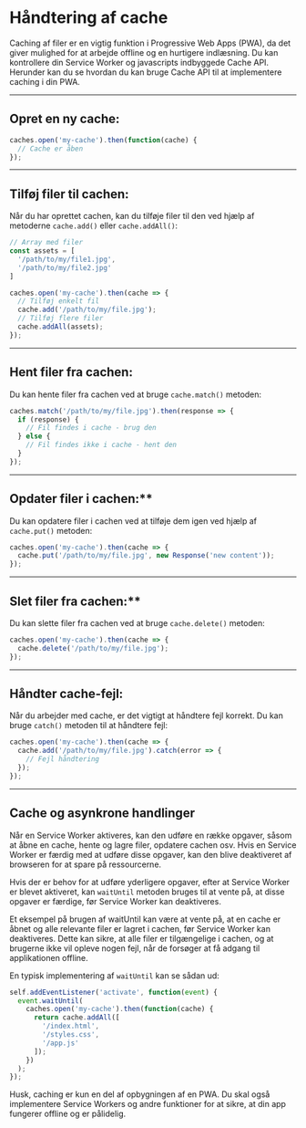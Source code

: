 # Håndtering af cache

Caching af filer er en vigtig funktion i Progressive Web Apps (PWA), da det giver mulighed for at arbejde offline og en hurtigere indlæsning. Du kan kontrollere din Service Worker og javascripts indbyggede Cache API. Herunder kan du se hvordan du kan bruge Cache API til at implementere caching i din PWA.
___
## Opret en ny cache:
```js
caches.open('my-cache').then(function(cache) {
  // Cache er åben
});
```
___
## Tilføj filer til cachen:

Når du har oprettet cachen, kan du tilføje filer til den ved hjælp af metoderne `cache.add()` eller `cache.addAll()`:
```javascript
// Array med filer
const assets = [
  '/path/to/my/file1.jpg', 
  '/path/to/my/file2.jpg'
]

caches.open('my-cache').then(cache => {
  // Tilføj enkelt fil
  cache.add('/path/to/my/file.jpg');
  // Tilføj flere filer
  cache.addAll(assets); 
});
```
___
## Hent filer fra cachen:

Du kan hente filer fra cachen ved at bruge `cache.match()` metoden:
```js
caches.match('/path/to/my/file.jpg').then(response => {
  if (response) {
    // Fil findes i cache - brug den
  } else {
    // Fil findes ikke i cache - hent den
  }
});
```
___
## Opdater filer i cachen:**

Du kan opdatere filer i cachen ved at tilføje dem igen ved hjælp af `cache.put()` metoden:
```js
caches.open('my-cache').then(cache => {
  cache.put('/path/to/my/file.jpg', new Response('new content'));
});
```
___
## Slet filer fra cachen:**

Du kan slette filer fra cachen ved at bruge `cache.delete()` metoden:

```js
caches.open('my-cache').then(cache => {
  cache.delete('/path/to/my/file.jpg');
});
```
___
## Håndter cache-fejl:

Når du arbejder med cache, er det vigtigt at håndtere fejl korrekt. Du kan bruge `catch()` metoden til at håndtere fejl:
```js
caches.open('my-cache').then(cache => {
  cache.add('/path/to/my/file.jpg').catch(error => {
    // Fejl håndtering
  });
});
```
___
## Cache og asynkrone handlinger

Når en Service Worker aktiveres, kan den udføre en række opgaver, såsom at åbne en cache, hente og lagre filer, opdatere cachen osv. Hvis en Service Worker er færdig med at udføre disse opgaver, kan den blive deaktiveret af browseren for at spare på ressourcerne.

Hvis der er behov for at udføre yderligere opgaver, efter at Service Worker er blevet aktiveret, kan `waitUntil` metoden bruges til at vente på, at disse opgaver er færdige, før Service Worker kan deaktiveres.

Et eksempel på brugen af waitUntil kan være at vente på, at en cache er åbnet og alle relevante filer er lagret i cachen, før Service Worker kan deaktiveres. Dette kan sikre, at alle filer er tilgængelige i cachen, og at brugerne ikke vil opleve nogen fejl, når de forsøger at få adgang til applikationen offline.

En typisk implementering af `waitUntil` kan se sådan ud:
```js
self.addEventListener('activate', function(event) {
  event.waitUntil(
    caches.open('my-cache').then(function(cache) {
      return cache.addAll([
        '/index.html',
        '/styles.css',
        '/app.js'
      ]);
    })
  );
});
```
Husk, caching er kun en del af opbygningen af en PWA. Du skal også implementere Service Workers og andre funktioner for at sikre, at din app fungerer offline og er pålidelig.
